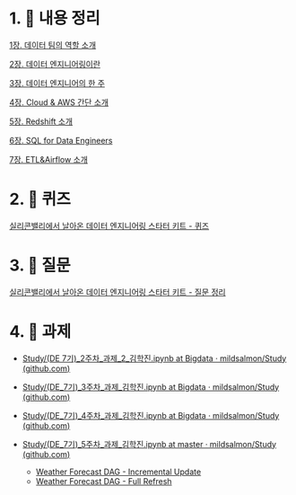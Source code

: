 # 1. 📑 내용 정리

[1장. 데이터 팀의 역할 소개](https://github.com/mildsalmon/Study/blob/Bigdata/BigData/%5B%EC%8A%A4%ED%84%B0%EB%94%94%207%EA%B8%B0%5D%20%EC%8B%A4%EB%A6%AC%EC%BD%98%EB%B0%B8%EB%A6%AC%EC%97%90%EC%84%9C%20%EB%82%A0%EC%95%84%EC%98%A8%20%EB%8D%B0%EC%9D%B4%ED%84%B0%20%EC%97%94%EC%A7%80%EB%8B%88%EC%96%B4%EB%A7%81%20%EC%8A%A4%ED%83%80%ED%84%B0%20%ED%82%A4%ED%8A%B8%20with%20Python/doc/1%EC%9E%A5.%20%EB%8D%B0%EC%9D%B4%ED%84%B0%20%ED%8C%80%EC%9D%98%20%EC%97%AD%ED%95%A0%20%EC%86%8C%EA%B0%9C.md)

[2장. 데이터 엔지니어링이란](https://github.com/mildsalmon/Study/blob/Bigdata/BigData/%5B%EC%8A%A4%ED%84%B0%EB%94%94%207%EA%B8%B0%5D%20%EC%8B%A4%EB%A6%AC%EC%BD%98%EB%B0%B8%EB%A6%AC%EC%97%90%EC%84%9C%20%EB%82%A0%EC%95%84%EC%98%A8%20%EB%8D%B0%EC%9D%B4%ED%84%B0%20%EC%97%94%EC%A7%80%EB%8B%88%EC%96%B4%EB%A7%81%20%EC%8A%A4%ED%83%80%ED%84%B0%20%ED%82%A4%ED%8A%B8%20with%20Python/doc/2%EC%9E%A5.%20%EB%8D%B0%EC%9D%B4%ED%84%B0%20%EC%97%94%EC%A7%80%EB%8B%88%EC%96%B4%EB%A7%81%EC%9D%B4%EB%9E%80.md)

[3장. 데이터 엔지니어의 한 주](https://github.com/mildsalmon/Study/blob/Bigdata/BigData/%5B%EC%8A%A4%ED%84%B0%EB%94%94%207%EA%B8%B0%5D%20%EC%8B%A4%EB%A6%AC%EC%BD%98%EB%B0%B8%EB%A6%AC%EC%97%90%EC%84%9C%20%EB%82%A0%EC%95%84%EC%98%A8%20%EB%8D%B0%EC%9D%B4%ED%84%B0%20%EC%97%94%EC%A7%80%EB%8B%88%EC%96%B4%EB%A7%81%20%EC%8A%A4%ED%83%80%ED%84%B0%20%ED%82%A4%ED%8A%B8%20with%20Python/doc/3%EC%9E%A5.%20%EB%8D%B0%EC%9D%B4%ED%84%B0%20%EC%97%94%EC%A7%80%EB%8B%88%EC%96%B4%EC%9D%98%20%ED%95%9C%20%EC%A3%BC.md)

[4장. Cloud & AWS 간단 소개](https://github.com/mildsalmon/Study/blob/Bigdata/BigData/%5B%EC%8A%A4%ED%84%B0%EB%94%94%207%EA%B8%B0%5D%20%EC%8B%A4%EB%A6%AC%EC%BD%98%EB%B0%B8%EB%A6%AC%EC%97%90%EC%84%9C%20%EB%82%A0%EC%95%84%EC%98%A8%20%EB%8D%B0%EC%9D%B4%ED%84%B0%20%EC%97%94%EC%A7%80%EB%8B%88%EC%96%B4%EB%A7%81%20%EC%8A%A4%ED%83%80%ED%84%B0%20%ED%82%A4%ED%8A%B8%20with%20Python/doc/4%EC%9E%A5.%20Cloud%20%26%20AWS%20%EA%B0%84%EB%8B%A8%20%EC%86%8C%EA%B0%9C.md)

[5장. Redshift 소개](https://github.com/mildsalmon/Study/blob/Bigdata/BigData/%5B%EC%8A%A4%ED%84%B0%EB%94%94%207%EA%B8%B0%5D%20%EC%8B%A4%EB%A6%AC%EC%BD%98%EB%B0%B8%EB%A6%AC%EC%97%90%EC%84%9C%20%EB%82%A0%EC%95%84%EC%98%A8%20%EB%8D%B0%EC%9D%B4%ED%84%B0%20%EC%97%94%EC%A7%80%EB%8B%88%EC%96%B4%EB%A7%81%20%EC%8A%A4%ED%83%80%ED%84%B0%20%ED%82%A4%ED%8A%B8%20with%20Python/doc/5%EC%9E%A5.%20Redshift%20%EC%86%8C%EA%B0%9C.md)

[6장. SQL for Data Engineers](https://github.com/mildsalmon/Study/blob/Bigdata/BigData/%5B%EC%8A%A4%ED%84%B0%EB%94%94%207%EA%B8%B0%5D%20%EC%8B%A4%EB%A6%AC%EC%BD%98%EB%B0%B8%EB%A6%AC%EC%97%90%EC%84%9C%20%EB%82%A0%EC%95%84%EC%98%A8%20%EB%8D%B0%EC%9D%B4%ED%84%B0%20%EC%97%94%EC%A7%80%EB%8B%88%EC%96%B4%EB%A7%81%20%EC%8A%A4%ED%83%80%ED%84%B0%20%ED%82%A4%ED%8A%B8%20with%20Python/doc/6%EC%9E%A5.%20SQL%20for%20Data%20Engineers.md)

[7장. ETL&Airflow 소개](https://github.com/mildsalmon/Study/blob/Bigdata/BigData/%5B%EC%8A%A4%ED%84%B0%EB%94%94%207%EA%B8%B0%5D%20%EC%8B%A4%EB%A6%AC%EC%BD%98%EB%B0%B8%EB%A6%AC%EC%97%90%EC%84%9C%20%EB%82%A0%EC%95%84%EC%98%A8%20%EB%8D%B0%EC%9D%B4%ED%84%B0%20%EC%97%94%EC%A7%80%EB%8B%88%EC%96%B4%EB%A7%81%20%EC%8A%A4%ED%83%80%ED%84%B0%20%ED%82%A4%ED%8A%B8%20with%20Python/doc/7%EC%9E%A5.%20ETL%26Airflow%20%EC%86%8C%EA%B0%9C.md)

# 2. 🤔 퀴즈

[실리콘밸리에서 날아온 데이터 엔지니어링 스타터 키트 - 퀴즈](https://github.com/mildsalmon/Study/blob/Bigdata/BigData/%5B%EC%8A%A4%ED%84%B0%EB%94%94%207%EA%B8%B0%5D%20%EC%8B%A4%EB%A6%AC%EC%BD%98%EB%B0%B8%EB%A6%AC%EC%97%90%EC%84%9C%20%EB%82%A0%EC%95%84%EC%98%A8%20%EB%8D%B0%EC%9D%B4%ED%84%B0%20%EC%97%94%EC%A7%80%EB%8B%88%EC%96%B4%EB%A7%81%20%EC%8A%A4%ED%83%80%ED%84%B0%20%ED%82%A4%ED%8A%B8%20with%20Python/doc/%EC%8B%A4%EB%A6%AC%EC%BD%98%EB%B0%B8%EB%A6%AC%EC%97%90%EC%84%9C%20%EB%82%A0%EC%95%84%EC%98%A8%20%EB%8D%B0%EC%9D%B4%ED%84%B0%20%EC%97%94%EC%A7%80%EB%8B%88%EC%96%B4%EB%A7%81%20%EC%8A%A4%ED%83%80%ED%84%B0%20%ED%82%A4%ED%8A%B8%20-%20%ED%80%B4%EC%A6%88.md)

# 3. 👀 질문

[실리콘밸리에서 날아온 데이터 엔지니어링 스타터 키트 - 질문 정리](https://github.com/mildsalmon/Study/blob/Bigdata/BigData/%5B%EC%8A%A4%ED%84%B0%EB%94%94%207%EA%B8%B0%5D%20%EC%8B%A4%EB%A6%AC%EC%BD%98%EB%B0%B8%EB%A6%AC%EC%97%90%EC%84%9C%20%EB%82%A0%EC%95%84%EC%98%A8%20%EB%8D%B0%EC%9D%B4%ED%84%B0%20%EC%97%94%EC%A7%80%EB%8B%88%EC%96%B4%EB%A7%81%20%EC%8A%A4%ED%83%80%ED%84%B0%20%ED%82%A4%ED%8A%B8%20with%20Python/doc/%EC%8B%A4%EB%A6%AC%EC%BD%98%EB%B0%B8%EB%A6%AC%EC%97%90%EC%84%9C%20%EB%82%A0%EC%95%84%EC%98%A8%20%EB%8D%B0%EC%9D%B4%ED%84%B0%20%EC%97%94%EC%A7%80%EB%8B%88%EC%96%B4%EB%A7%81%20%EC%8A%A4%ED%83%80%ED%84%B0%20%ED%82%A4%ED%8A%B8%20-%20%EC%A7%88%EB%AC%B8%20%EC%A0%95%EB%A6%AC.md)

# 4. 🚩 과제

- [Study/(DE 7기)_2주차_과제_2_김학진.ipynb at Bigdata · mildsalmon/Study (github.com)](https://github.com/mildsalmon/Study/blob/Bigdata/BigData/%5B%EC%8A%A4%ED%84%B0%EB%94%94%207%EA%B8%B0%5D%20%EC%8B%A4%EB%A6%AC%EC%BD%98%EB%B0%B8%EB%A6%AC%EC%97%90%EC%84%9C%20%EB%82%A0%EC%95%84%EC%98%A8%20%EB%8D%B0%EC%9D%B4%ED%84%B0%20%EC%97%94%EC%A7%80%EB%8B%88%EC%96%B4%EB%A7%81%20%EC%8A%A4%ED%83%80%ED%84%B0%20%ED%82%A4%ED%8A%B8%20with%20Python/Assignment/(DE%207%EA%B8%B0)_2%EC%A3%BC%EC%B0%A8_%EA%B3%BC%EC%A0%9C_2_%EA%B9%80%ED%95%99%EC%A7%84.ipynb)

- [Study/(DE_7기)_3주차_과제_김학진.ipynb at Bigdata · mildsalmon/Study (github.com)](https://github.com/mildsalmon/Study/blob/Bigdata/BigData/%5B%EC%8A%A4%ED%84%B0%EB%94%94%207%EA%B8%B0%5D%20%EC%8B%A4%EB%A6%AC%EC%BD%98%EB%B0%B8%EB%A6%AC%EC%97%90%EC%84%9C%20%EB%82%A0%EC%95%84%EC%98%A8%20%EB%8D%B0%EC%9D%B4%ED%84%B0%20%EC%97%94%EC%A7%80%EB%8B%88%EC%96%B4%EB%A7%81%20%EC%8A%A4%ED%83%80%ED%84%B0%20%ED%82%A4%ED%8A%B8%20with%20Python/Assignment/(DE_7%EA%B8%B0)_3%EC%A3%BC%EC%B0%A8_%EA%B3%BC%EC%A0%9C_%EA%B9%80%ED%95%99%EC%A7%84.ipynb)

- [Study/(DE_7기)_4주차_과제_김학진.ipynb at Bigdata · mildsalmon/Study (github.com)](https://github.com/mildsalmon/Study/blob/Bigdata/BigData/%5B%EC%8A%A4%ED%84%B0%EB%94%94%207%EA%B8%B0%5D%20%EC%8B%A4%EB%A6%AC%EC%BD%98%EB%B0%B8%EB%A6%AC%EC%97%90%EC%84%9C%20%EB%82%A0%EC%95%84%EC%98%A8%20%EB%8D%B0%EC%9D%B4%ED%84%B0%20%EC%97%94%EC%A7%80%EB%8B%88%EC%96%B4%EB%A7%81%20%EC%8A%A4%ED%83%80%ED%84%B0%20%ED%82%A4%ED%8A%B8%20with%20Python/Assignment/(DE_7%EA%B8%B0)_4%EC%A3%BC%EC%B0%A8_%EA%B3%BC%EC%A0%9C_%EA%B9%80%ED%95%99%EC%A7%84.ipynb)

- [Study/(DE_7기)_5주차_과제_김학진.ipynb at master · mildsalmon/Study (github.com)](https://github.com/mildsalmon/Study/blob/master/BigData/%5B%EC%8A%A4%ED%84%B0%EB%94%94%207%EA%B8%B0%5D%20%EC%8B%A4%EB%A6%AC%EC%BD%98%EB%B0%B8%EB%A6%AC%EC%97%90%EC%84%9C%20%EB%82%A0%EC%95%84%EC%98%A8%20%EB%8D%B0%EC%9D%B4%ED%84%B0%20%EC%97%94%EC%A7%80%EB%8B%88%EC%96%B4%EB%A7%81%20%EC%8A%A4%ED%83%80%ED%84%B0%20%ED%82%A4%ED%8A%B8%20with%20Python/Assignment/(DE_7%EA%B8%B0)_5%EC%A3%BC%EC%B0%A8_%EA%B3%BC%EC%A0%9C_%EA%B9%80%ED%95%99%EC%A7%84.ipynb)
  - [Weather Forecast DAG - Incremental Update](https://github.com/mildsalmon/Study/blob/master/BigData/%5B%EC%8A%A4%ED%84%B0%EB%94%94%207%EA%B8%B0%5D%20%EC%8B%A4%EB%A6%AC%EC%BD%98%EB%B0%B8%EB%A6%AC%EC%97%90%EC%84%9C%20%EB%82%A0%EC%95%84%EC%98%A8%20%EB%8D%B0%EC%9D%B4%ED%84%B0%20%EC%97%94%EC%A7%80%EB%8B%88%EC%96%B4%EB%A7%81%20%EC%8A%A4%ED%83%80%ED%84%B0%20%ED%82%A4%ED%8A%B8%20with%20Python/Assignment/weather_forecast_incremental_update.py)
  - [Weather Forecast DAG - Full Refresh](https://github.com/mildsalmon/Study/blob/master/BigData/%5B%EC%8A%A4%ED%84%B0%EB%94%94%207%EA%B8%B0%5D%20%EC%8B%A4%EB%A6%AC%EC%BD%98%EB%B0%B8%EB%A6%AC%EC%97%90%EC%84%9C%20%EB%82%A0%EC%95%84%EC%98%A8%20%EB%8D%B0%EC%9D%B4%ED%84%B0%20%EC%97%94%EC%A7%80%EB%8B%88%EC%96%B4%EB%A7%81%20%EC%8A%A4%ED%83%80%ED%84%B0%20%ED%82%A4%ED%8A%B8%20with%20Python/Assignment/weather_forecast.py)

